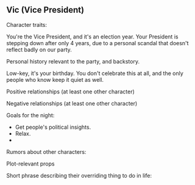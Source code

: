 ## Vic (Vice President)

Character traits:

You're the Vice President, and it's an election year. Your President is stepping down after only 4 years, due to a personal scandal that doesn't reflect badly on our party.

Personal history relevant to the party, and backstory.

Low-key, it's your birthday. You don't celebrate this at all, and the only people who know keep it quiet as well.

Positive relationships (at least one other character)

Negative relationships (at least one other character)

Goals for the night:

- Get people's political insights.
- Relax.
- 

Rumors about other characters:

Plot-relevant props

Short phrase describing their overriding thing to do in life:

